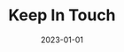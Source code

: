 ---
title: Keep In Touch
tags: [Digital]

type: docs
date: 2023-01-01
image: keep-in-touch.webp
summary: "Mixed media collage."
---